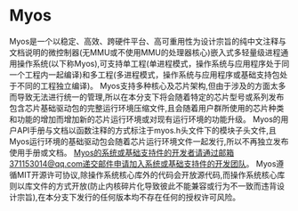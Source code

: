 # Myos

Myos是一个以稳定、高效、跨硬件平台、高可重用性为设计宗旨的纯中文注释与文档说明的微控制器(无MMU或不使用MMU的处理器核心)嵌入式多轻量级进程通用操作系统(以下称Myos),可支持单工程(单进程模式，操作系统与应用程序处于同一个工程内一起编译)和多工程(多进程模式，操作系统与应用程序或基础支持包处于不同的工程独立编译)。
Myos支持多种核心及芯片架构,但由于涉及的方面太多而导致无法进行统一的管理,所以在本分支下将会随着特定的芯片型号或系列发布包含芯片基础驱动包的完整运行环境压缩文件,且会随着用户群所使用的芯片种类和功能的增加而增加新的芯片运行环境或对现有运行环境的功能升级。
Myos的用户API手册与文档以函数注释的方式标注于myos.h头文件下的模块子头文件,且Myos运行环境的基础驱动包会随着芯片运行环境文件一起发行,所以不再独立发布使用手册或文档。
Myos的系统或基础支持件的开发者请通过邮箱371153014@qq.com递交邮件申请加入系统或基础支持件的开发团队。
Myos遵循MIT开源许可协议,除操作系统核心库外的代码会开放源代码,而操作系统核心库则以库文件的方式开放(防止内核碎片化导致彼此不能兼容或行为不一致而违背设计宗旨),在本分支下发行的任何版本均不存在任何的授权许可风险。
